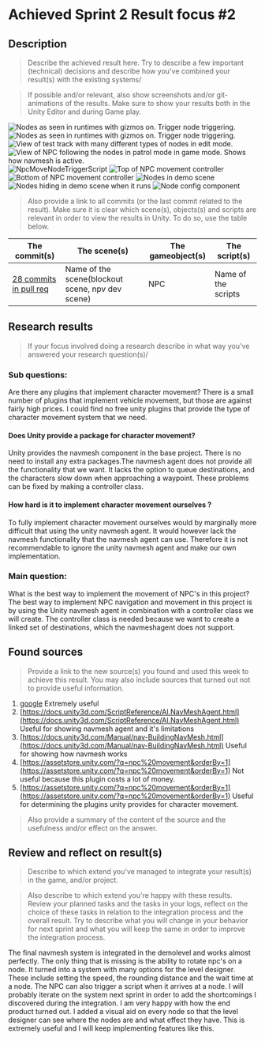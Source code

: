 # Achieved Sprint 2 Result focus #2

## Description

> Describe the achieved result here. Try to describe a few important (technical) decisions and describe how you've combined your result(s) with the existing systems/

> If possible and/or relevant, also show screenshots and/or git-animations of the results. Make sure to show your results both in the Unity Editor and during Game play.

![Nodes as seen in runtimes with gizmos on. Trigger node triggering.](https://gyazo.com/cc756b2ec36887de82681148f2aa118c)
![Nodes as seen in runtimes with gizmos on. Trigger node triggering.](https://user-images.githubusercontent.com/47315594/205515884-f47927ef-8c8d-417a-ab60-19eadf8edbd5.png)
![View of test track with many different types of nodes in edit mode.](https://cdn.discordapp.com/attachments/1036702759254237184/1044929304024317962/image.png)
![View of NPC following the nodes in patrol mode in game mode. Shows how navmesh is active.](https://gyazo.com/1fbfbb2bc752e26b761c70c96b89e67d)
![NpcMoveNodeTriggerScript](https://user-images.githubusercontent.com/47315594/205516390-60d77f19-a09d-4512-b640-4b948e501f02.png)
![Top of NPC movement controller](https://user-images.githubusercontent.com/47315594/205516421-834b973b-5662-445e-b946-c0438a730938.png)
![Bottom of NPC movement controller](https://user-images.githubusercontent.com/47315594/205516444-36227ce7-2df5-4d2a-903a-0851366537aa.png)
![Nodes in demo scene](https://user-images.githubusercontent.com/47315594/205516511-f4b435c7-751e-432c-a88a-f71572dae86f.png)
![Nodes hiding in demo scene when it runs](https://user-images.githubusercontent.com/47315594/205516524-34bd22da-2c46-4c90-b1f5-bf7d44271681.png)
![Node config component](https://user-images.githubusercontent.com/47315594/205516551-183adee8-cb99-4efb-b421-f5971e9f0d61.png)




> Also provide a link to all commits (or the last commit related to the result). Make sure it is clear which scene(s), objects(s) and scripts are relevant in order to view the results in Unity. To do so, use the table below.

|The commit(s)|The scene(s)|The gameobject(s)|The script(s)|
|---------|--------|--------------|----------|
|[28 commits in pull req](https://github.com/AIM-GAME-PROJECT-group-a/A-Passing-Friend/pull/89/commits)| Name of the scene(blockout scene, npv dev scene) | NPC | Name of the scripts

## Research results

> If your focus involved doing a research describe in what way you've answered your research question(s)/


### Sub questions:
Are there any plugins that implement character movement?
There is a small number of plugins that implement vehicle movement, but those are against fairly high prices. I could find no free unity plugins that provide the type of character movement system that we need.


#### Does Unity provide a package for character movement?
Unity provides the navmesh component in the base project. There is no need to install any extra packages.The navmesh agent does not provide all the functionality that we want. It lacks the option to queue destinations, and the characters slow down when approaching a waypoint. These problems can be fixed by making a controller class. 


#### How hard is it to implement character movement ourselves ?
To fully implement character movement ourselves  would by marginally more difficult that using the unity navmesh agent. It would however lack the navmesh functionality that the navmesh agent can use. Therefore it is not recommendable to ignore the unity navmesh agent and make our own implementation.


### Main question:
What is the best way to implement the movement of NPC's in this project?
The best way to implement NPC navigation and movement in this project is by using the Unity navmesh agent in combination with a controller class we will create. The controller class is needed because we want to create a linked set of destinations, which the navmeshagent does not support.

## Found sources

> Provide a link to the new source(s) you found and used this week to achieve this result.
You may also include sources that turned out not to provide useful information.

1. [google](http://www.google.com)  Extremely useful
2. [https://docs.unity3d.com/ScriptReference/AI.NavMeshAgent.html](https://docs.unity3d.com/ScriptReference/AI.NavMeshAgent.html)  Useful for showing navmesh agent and it's limitations
3. [https://docs.unity3d.com/Manual/nav-BuildingNavMesh.html](https://docs.unity3d.com/Manual/nav-BuildingNavMesh.html)  Useful for showing how navmesh works
4. [https://assetstore.unity.com/?q=npc%20movement&orderBy=1](https://assetstore.unity.com/?q=npc%20movement&orderBy=1)  Not useful because this plugin costs a lot of money.
5. [https://assetstore.unity.com/?q=npc%20movement&orderBy=1](https://assetstore.unity.com/?q=npc%20movement&orderBy=1)  Useful for determining the plugins unity provides for character movement.

> Also provide a summary of the content of the source and the usefulness and/or effect on the answer.

## Review and reflect on result(s)

> Describe to which extend you've managed to integrate your result(s) in the game, and/or project.

> Also describe to which extend you're happy with these results. Review your planned tasks and the tasks in your logs, reflect on the choice of these tasks in relation to the integration process and the overall result. Try to describe what you will change in your behavior for next sprint and what you will keep the same in order to improve the integration process.

The final navmesh system is integrated in the demolevel and works almost perfectly. The only thing that is missing is the ability to rotate npc's on a node. It turned into a system with many options for the level designer. These include setting the speed, the rounding distance and the wait time at a node. The NPC can also trigger a script when it arrives at a node. I will probably iterate on the system next sprint in order to add the shortcomings I discovered during the integration. I am very happy with how the end product turned out. I added a visual aid on every node so that the level designer can see where the nodes are and what effect they have. This is extremely useful and I will keep implementing features like this.
